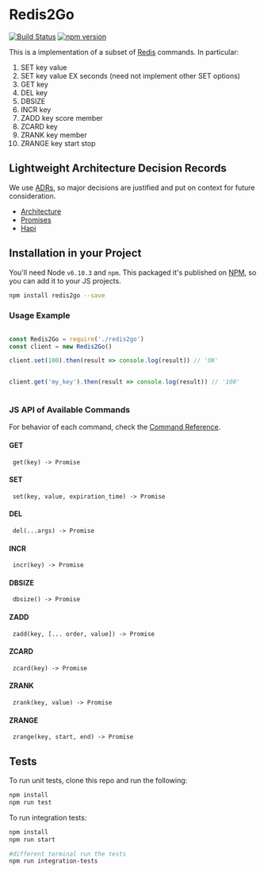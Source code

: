 # Redis2Go 
[![Build Status](https://travis-ci.org/cris7ian/redis2go.svg?branch=master)](https://travis-ci.org/cris7ian/redis2go)
[![npm version](https://badge.fury.io/js/redis2go.svg)](https://badge.fury.io/js/redis2go)

This is a implementation of a subset of [Redis](https://redis.io/) commands. In particular:

1. SET  key value
2. SET  key value EX seconds  (need not implement other SET options)
3. GET  key
4. DEL  key
5. DBSIZE
6. INCR  key
7. ZADD  key score member
8. ZCARD  key
9. ZRANK  key member
10. ZRANGE  key start stop

## Lightweight Architecture Decision Records

We use [ADRs](https://www.thoughtworks.com/radar/techniques/lightweight-architecture-decision-records), so major decisions
are justified and put on context for future consideration.

- [Architecture](./doc/001-architecture.md)
- [Promises](./doc/002-promises.md)
- [Hapi](./doc/003-hapi.md)

## Installation in your Project

You'll need Node `v6.10.3` and `npm`. This packaged it's published on [NPM](https://www.npmjs.com/package/redis2go), so 
you can add it to your JS projects.

```bash
npm install redis2go --save
```

### Usage Example

```js

const Redis2Go = require('./redis2go')
const client = new Redis2Go()

client.set(100).then(result => console.log(result)) // 'OK'


client.get('my_key').then(result => console.log(result)) // '100'
 
```

### JS API of Available Commands

For behavior of each command, check the [Command Reference](https://redis.io/commands).

#### GET
```
 get(key) -> Promise
```

#### SET
```
 set(key, value, expiration_time) -> Promise
```

#### DEL
```
 del(...args) -> Promise
```

#### INCR
```
 incr(key) -> Promise
```

#### DBSIZE
```
 dbsize() -> Promise
```

#### ZADD
```
 zadd(key, [... order, value]) -> Promise
```

#### ZCARD
```
 zcard(key) -> Promise
```

#### ZRANK
```
 zrank(key, value) -> Promise
```

#### ZRANGE
```
 zrange(key, start, end) -> Promise
```

## Tests

To run unit tests, clone this repo and run the following:

```bash
npm install
npm run test
```

To run integration tests:

```bash
npm install
npm run start

#different terminal run the tests
npm run integration-tests

```